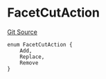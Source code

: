 # FacetCutAction
[Git Source](https://github.com/thrackle-io/rules-protocol/blob/63b22fe4cc7ce8c74a4c033635926489351a3581/src/diamond/core/DiamondCut/FacetCut.sol)


```solidity
enum FacetCutAction {
    Add,
    Replace,
    Remove
}
```

